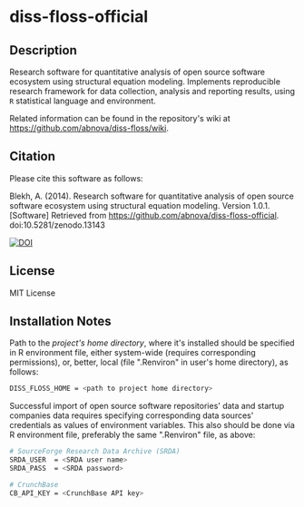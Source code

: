 diss-floss-official
===================

## Description

Research software for quantitative analysis of open source software ecosystem using structural equation modeling. Implements reproducible research framework for data collection, analysis and reporting results, using `R` statistical language and environment.

Related information can be found in the repository's wiki at https://github.com/abnova/diss-floss/wiki.

## Citation

Please cite this software as follows:

Blekh, A. (2014). Research software for quantitative analysis of open source software ecosystem using structural equation modeling. Version 1.0.1. [Software] Retrieved from https://github.com/abnova/diss-floss-official. doi:10.5281/zenodo.13143

[![DOI](https://zenodo.org/badge/7586/abnova/diss-floss-official.svg)](http://dx.doi.org/10.5281/zenodo.13143)

## License

MIT License

## Installation Notes

Path to the *project's home directory*, where it's installed should be specified in R environment file, either system-wide (requires corresponding permissions), or, better, local (file ".Renviron" in user's home directory), as follows:

```bash
DISS_FLOSS_HOME = <path to project home directory>
```

Successful import of open source software repositories' data and startup companies data requires specifying corresponding data sources' credentials as values of environment variables. This also should be done via R environment file, preferably the same ".Renviron" file, as above:

```bash
# SourceForge Research Data Archive (SRDA)
SRDA_USER  = <SRDA user name>
SRDA_PASS  = <SRDA password>

# CrunchBase
CB_API_KEY = <CrunchBase API key>
```
